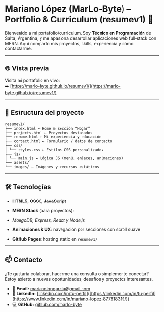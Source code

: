 # Mariano López (MarLo‑Byte) – Portfolio & Curriculum (resumev1) 🚀

Bienvenido a mi portafolio/curriculum. Soy **Técnico en Programación** de Salta, Argentina, y me apasiona desarrollar aplicaciones web full‑stack con MERN. Aquí comparto mis proyectos, skills, experiencia y cómo contactarme.

---

## 🌐 Vista previa

Visita mi portafolio en vivo:  
➡️ [https://marlo-byte.github.io/resumev1/](https://marlo-byte.github.io/resumev1/)

---

## 📌 Estructura del proyecto

```
resumev1/
├── index.html ← Home & sección “Hogar”
├── projects.html ← Proyectos destacados
├── resume.html ← Mi experiencia y educación
├── contact.html ← Formulario / datos de contacto
├── css/
│ └── styles.css ← Estilos CSS personalizados
├── js/
│ └── main.js ← Lógica JS (menú, enlaces, animaciones)
└── assets/
└── images/ ← Imágenes y recursos estáticos
```

---

## 🛠 Tecnologías

- **HTML5**, **CSS3**, **JavaScript**

- **MERN Stack** (para proyectos):

- *MongoDB, Express, React y Node.js*

- **Animaciones & UX**: navegación por secciones con scroll suave

- **GitHub Pages**: hosting static en `resumev1/`

---

## 📫 Contacto

¿Te gustaría colaborar, hacerme una consulta o simplemente conectar?  
Estoy abierto a nuevas oportunidades, desafíos y proyectos interesantes.

- 📧 **Email:** [marianolopgarcia@gmail.com](mailto:marianolopgarcia@gmail.com)  
- 💼 **LinkedIn:** [[linkedin.com/in/tu-perfil](https://www.linkedin.com/in/mariano-lopez-877818319/)]([https://linkedin.com/in/tu-perfil](https://www.linkedin.com/in/mariano-lopez-877818319/))  
- 💻 **GitHub:** [github.com/marlo-byte](https://github.com/marlo-byte)
